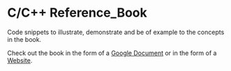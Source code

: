 # C/C++ Reference_Book

Code snippets to illustrate, demonstrate and be of example to the concepts in the book.

Check out the book in the form of a [Google Document](https://docs.google.com/document/d/1o5Gq44C2VUEnR487WPrxhIp_KaX85VjLSg0jdpiQ4Jk/edit) or in the form of a [Website](https://docs.google.com/document/d/e/2PACX-1vRIl_pkXRghf1LzFryOn5VfNycluCfgnOdLlFQku01IWMGAb5m2aM065mpGJ7_I-PePVwtyGrxaWCi4/pub).
